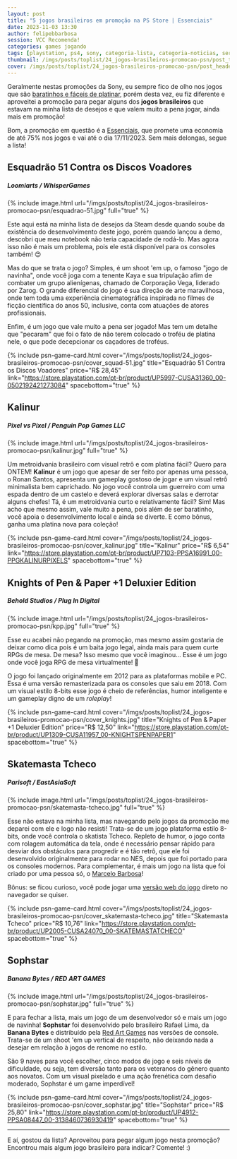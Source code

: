 ```yaml
---
layout: post
title: "5 jogos brasileiros em promoção na PS Store | Essenciais"
date: 2023-11-03 13:30
author: felipebbarbosa
session: VCC Recomenda!
categories: games jogando
tags: [playstation, ps4, sony, categoria-lista, categoria-noticias, serie-vcc-recomenda]
thumbnail: /imgs/posts/toplist/24_jogos-brasileiros-promocao-psn/post_thumbnail.jpg
cover: /imgs/posts/toplist/24_jogos-brasileiros-promocao-psn/post_header.jpg
---
```


Geralmente nestas promoções da Sony, eu sempre fico de olho nos jogos que são [baratinhos e fáceis de platinar](/post/promocao-tesouros-ocultos-playstation), porém desta vez, eu fiz diferente e aproveitei a promoção para pegar alguns dos **jogos brasileiros** que estavam na minha lista de desejos e que valem muito a pena jogar, ainda mais em promoção!

<!--more-->

Bom, a promoção em questão é a [Essenciais](https://store.playstation.com/pt-br/category/9d01f039-7058-43e2-93c2-e462d977dc63/1), que promete uma economia de até 75% nos jogos e vai até o dia 17/11/2023. Sem mais delongas, segue a lista!

## Esquadrão 51 Contra os Discos Voadores
##### Loomiarts / WhisperGames

{% include image.html url="/imgs/posts/toplist/24_jogos-brasileiros-promocao-psn/esquadrao-51.jpg" full="true" %}

Este aqui está na minha lista de desejos da Steam desde quando soube da existência do desenvolvimento deste jogo, porém quando lançou a demo, descobri que meu notebook não teria capacidade de rodá-lo. Mas agora isso não é mais um problema, pois ele está disponível para os consoles também! 😍

Mas do que se trata o jogo? Simples, é um shoot 'em up, o famoso "jogo de navinha", onde você joga com a tenente Kaya e sua tripulação afim de combater um grupo alienígenas, chamado de Corporação Vega, liderado por Zarog. O grande diferencial do jogo é sua direção de arte maravilhosa, onde tem toda uma experiência cinematográfica inspirada no filmes de ficção científica do anos 50, inclusive, conta com atuações de atores profissionais.

Enfim, é um jogo que vale muito a pena ser jogado! Mas tem um detalhe que "pecaram" que foi o fato de não terem colocado o troféu de platina nele, o que pode decepcionar os caçadores de troféus.

{% include psn-game-card.html
    cover="/imgs/posts/toplist/24_jogos-brasileiros-promocao-psn/cover_squad-51.jpg"
    title="Esquadrão 51 Contra os Discos Voadores"
    price="R$ 28,45"
    link="https://store.playstation.com/pt-br/product/UP5997-CUSA31360_00-0502192421273084"
    spacebottom="true" %}

## Kalinur
##### Pixel vs Pixel / Penguin Pop Games LLC

{% include image.html url="/imgs/posts/toplist/24_jogos-brasileiros-promocao-psn/kalinur.jpg" full="true" %}

Um metroidvania brasileiro com visual retrô e com platina fácil? Quero para ONTEM! **Kalinur** é um jogo que apesar de ser feito por apenas uma pessoa, o Ronan Santos, apresenta um gameplay gostoso de jogar e um visual retrô minimalista bem caprichado. No jogo você controla um guerreiro com uma espada dentro de um castelo e deverá explorar diversas salas e derrotar alguns chefes! Tá, é um metroidvania curto e relativamente fácil? Sim! Mas acho que mesmo assim, vale muito a pena, pois além de ser baratinho, você apoia o desenvolvimento local e ainda se diverte. E como bônus, ganha uma platina nova para coleção!

{% include psn-game-card.html
    cover="/imgs/posts/toplist/24_jogos-brasileiros-promocao-psn/cover_kalinur.jpg"
    title="Kalinur"
    price="R$ 6,54"
    link="https://store.playstation.com/pt-br/product/UP7103-PPSA16991_00-PPGKALINURPIXELS"
    spacebottom="true" %}


## Knights of Pen & Paper +1 Deluxier Edition
##### Behold Studios / Plug In Digital

{% include image.html url="/imgs/posts/toplist/24_jogos-brasileiros-promocao-psn/kpp.jpg" full="true" %}

Esse eu acabei não pegando na promoção, mas mesmo assim gostaria de deixar como dica pois é um baita jogo legal, ainda mais para quem curte RPGs de mesa. De mesa? Isso mesmo que você imaginou... Esse é um jogo onde você joga RPG de mesa virtualmente! 🤯

O jogo foi lançado originalmente em 2012 para as plataformas mobile e PC. Essa é uma versão remasterizada para os consoles que saiu em 2018. Com um visual estilo 8-bits esse jogo é cheio de referências, humor inteligente e um gameplay digno de um *roleplay*! 

{% include psn-game-card.html
    cover="/imgs/posts/toplist/24_jogos-brasileiros-promocao-psn/cover_knights.jpg"
    title="Knights of Pen & Paper +1 Deluxier Edition"
    price="R$ 12,50"
    link="https://store.playstation.com/pt-br/product/UP1309-CUSA11957_00-KNIGHTSPENPAPER1"
    spacebottom="true" %}

## Skatemasta Tcheco
##### Parisoft / EastAsiaSoft

{% include image.html url="/imgs/posts/toplist/24_jogos-brasileiros-promocao-psn/skatemasta-tcheco.jpg" full="true" %}

Esse não estava na minha lista, mas navegando pelo jogos da promoção me deparei com ele e logo não resisti! Trata-se de um jogo plataforma estilo 8-bits, onde você controla o skatista Tcheco. Repleto de humor, o jogo conta com rolagem automática da tela, onde é necessário pensar rápido para desviar dos obstáculos para progredir e é tão retrô, que ele foi desenvolvido originalmente para rodar no NES, depois que foi portado para os consoles modernos. Para complementar, é mais um jogo na lista que foi criado por uma pessoa só, o [Marcelo Barbosa](https://parisoft.itch.io/)!

Bônus: se ficou curioso, você pode jogar uma [versão web do jogo](https://tcheco.com/skatemasta/) direto no navegador se quiser.

{% include psn-game-card.html
    cover="/imgs/posts/toplist/24_jogos-brasileiros-promocao-psn/cover_skatemasta-tcheco.jpg"
    title="Skatemasta Tcheco"
    price="R$ 10,76"
    link="https://store.playstation.com/pt-br/product/UP2005-CUSA24070_00-SKATEMASTATCHECO"
    spacebottom="true" %}

## Sophstar
##### Banana Bytes / RED ART GAMES

{% include image.html url="/imgs/posts/toplist/24_jogos-brasileiros-promocao-psn/sophstar.jpg" full="true" %}

E para fechar a lista, mais um jogo de um desenvolvedor só e mais um jogo de navinha! **Sophstar** foi desenvolvido pelo brasileiro Rafael Lima, da **Banana Bytes** e distribuído pela [Red Art Games](https://www.redartgames.com/) nas versões de console. Trata-se de um shoot 'em up vertical de respeito, não deixando nada a desejar em relação à jogos de renome no estilo.

São 9 naves para você escolher, cinco modos de jogo e seis níveis de dificuldade, ou seja, tem diversão tanto para os veteranos do gênero quanto aos novatos. Com um visual pixelado e uma ação frenética com desafio moderado, Sophstar é um game imperdível!

{% include psn-game-card.html
    cover="/imgs/posts/toplist/24_jogos-brasileiros-promocao-psn/cover_sophstar.jpg"
    title="Sophstar"
    price="R$ 25,80"
    link="https://store.playstation.com/pt-br/product/UP4912-PPSA08447_00-3138460736930419"
    spacebottom="true" %}

---

E aí, gostou da lista? Aproveitou para pegar algum jogo nesta promoção? Encontrou mais algum jogo brasileiro para indicar? Comente! :)
